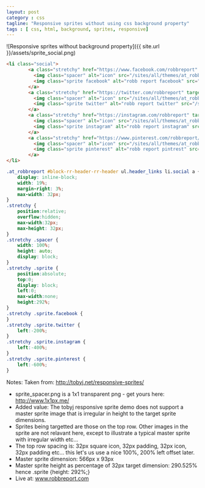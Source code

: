 ```yaml
---
layout: post
category : css
tagline: "Responsive sprites without using css background property"
tags : [ css, html, background, sprites, responsive]
---
```


![Responsive sprites without background property]({{ site.url }}/assets/sprite_social.png)

```html
<li class="social">
        <a class="stretchy" href="https://www.facebook.com/robbreport" target="_blank">
          <img class="spacer" alt="icon" src="/sites/all/themes/at_robbreport/img/sprite_spacer.png">
          <img class="sprite facebook" alt="robb report facebook" src="/sites/all/themes/at_robbreport/img/sprite_social.png">
        </a>
        <a class="stretchy" href="https://twitter.com/robbreport" target="_blank">
          <img class="spacer" alt="icon" src="/sites/all/themes/at_robbreport/img/sprite_spacer.png">
          <img class="sprite twitter" alt="robb report twitter" src="/sites/all/themes/at_robbreport/img/sprite_social.png">
        </a>
        <a class="stretchy" href="https://instagram.com/robbreport" target="_blank">
          <img class="spacer" alt="icon" src="/sites/all/themes/at_robbreport/img/sprite_spacer.png">
          <img class="sprite instagram" alt="robb report instagram" src="/sites/all/themes/at_robbreport/img/sprite_social.png">
        </a>
        <a class="stretchy" href="https://www.pinterest.com/robbreport/" target="_blank">
          <img class="spacer" alt="icon" src="/sites/all/themes/at_robbreport/img/sprite_spacer.png">
          <img class="sprite pinterest" alt="robb report pintrest" src="/sites/all/themes/at_robbreport/img/sprite_social.png">
        </a>
</li>
```

```css
.at_robbreport #block-rr-header-rr-header ul.header_links li.social a {
    display: inline-block;
    width: 19%;
    margin-right: 3%;
    max-width: 32px;
}
.stretchy {
    position:relative;
    overflow:hidden;
    max-width:32px;
    max-height: 32px;
}
.stretchy .spacer {
    width: 100%;
    height: auto;
    display: block;
}
.stretchy .sprite {
    position:absolute;
    top:0;
    display: block;
    left:0;
    max-width:none;
    height:292%;
}
.stretchy .sprite.facebook {
}
.stretchy .sprite.twitter {
    left:-200%;
}
.stretchy .sprite.instagram {
    left:-400%;
}
.stretchy .sprite.pinterest {
    left:-600%;
}
```
  
Notes:
Taken from: http://tobyj.net/responsive-sprites/
*  sprite_spacer.png is a 1x1 transparent png - get yours here: http://www.1x1px.me/
*  Added value: The tobyj responsive sprite demo does not support a master sprite image that is irregular in height to the target sprite dimensions.
*  Sprites being targetted are those on the top row. Other images in the sprite are not relavant here, except to illustrate a typical master sprite with irregular width etc...
*  The top row spacing is: 32px square icon, 32px padding, 32px icon, 32px padding etc... this let's us use a nice 100%, 200% left offset later.
*  Master sprite dimension: 566px x 93px
*  Master sprite height as percentage of 32px target dimension: 290.525% hence .sprite {height: 292%;}
*  Live at: www.robbreport.com

